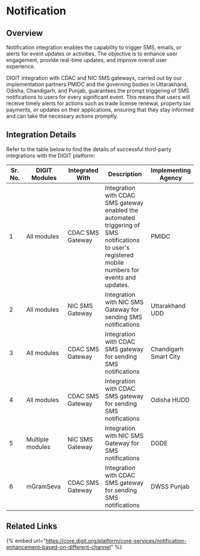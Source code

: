 # Notification

## Overview

Notification integration enables the capability to trigger SMS, emails, or alerts for event updates or activities. The objective is to enhance user engagement, provide real-time updates, and improve overall user experience.

DIGIT integration with CDAC and NIC SMS gateways, carried out by our implementation partners PMIDC and the governing bodies in Uttarakhand, Odisha, Chandigarh, and Punjab, guarantees the prompt triggering of SMS notifications to users for every significant event. This means that users will receive timely alerts for actions such as trade license renewal, property tax payments, or updates on their applications, ensuring that they stay informed and can take the necessary actions promptly.

## Integration Details

Refer to the table below to find the details of successful third-party integrations with the DIGIT platform:

<table><thead><tr><th width="79">Sr. No.</th><th width="137">DIGIT Modules</th><th width="137">Integrated With</th><th width="300">Description</th><th>Implementing Agency</th></tr></thead><tbody><tr><td>1</td><td>All modules</td><td>CDAC SMS Gateway</td><td>Integration with CDAC SMS gateway enabled the automated triggering of SMS notifications to user's registered mobile numbers for events and updates.</td><td>PMIDC</td></tr><tr><td>2</td><td>All modules</td><td>NIC SMS Gateway</td><td>Integration with NIC SMS Gateway for sending SMS notifications</td><td>Uttarakhand UDD</td></tr><tr><td>3</td><td>All modules</td><td>CDAC SMS Gateway</td><td>Integration with CDAC SMS gateway for sending SMS notifications</td><td>Chandigarh Smart City</td></tr><tr><td>4</td><td>All modules</td><td>CDAC SMS Gateway</td><td>Integration with CDAC SMS gateway for sending SMS notifications</td><td>Odisha HUDD</td></tr><tr><td>5</td><td>Multiple modules</td><td>NIC SMS Gateway</td><td>Integration with NIC SMS Gateway for SMS notifications</td><td>DGDE</td></tr><tr><td>6</td><td>mGramSeva</td><td>CDAC SMS Gateway</td><td>Integration with CDAC SMS gateway for sending SMS notifications</td><td>DWSS Punjab</td></tr></tbody></table>

## Related Links

{% embed url="https://core.digit.org/platform/core-services/notification-enhancement-based-on-different-channel" %}
